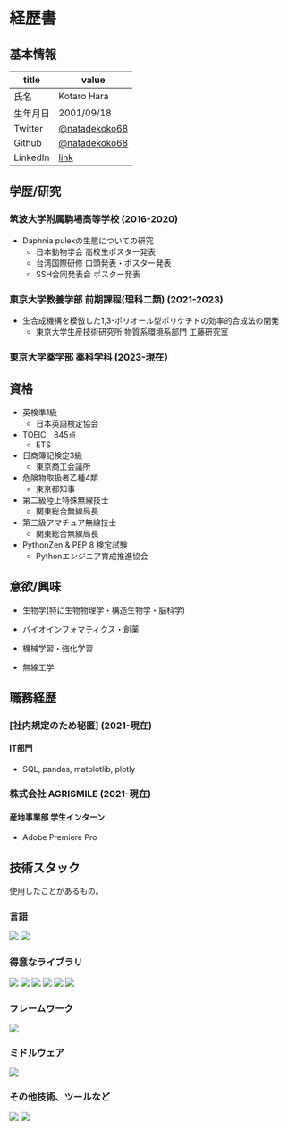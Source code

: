 # 経歴書

## 基本情報

|title|value|
|---|---|
|氏名|Kotaro Hara|
|生年月日|2001/09/18|
|Twitter|[@natadekoko68](https://twitter.com/natadekoko68)|
|Github|[@natadekoko68](https://github.com/natadekoko68)|
|LinkedIn|[link](https://www.linkedin.com/in/khara68)|

## 学歴/研究



### 筑波大学附属駒場高等学校 (2016-2020)
- Daphnia pulexの生態についての研究
  - 日本動物学会 高校生ポスター発表
  - 台湾国際研修 口頭発表・ポスター発表
  - SSH合同発表会 ポスター発表


### 東京大学教養学部 前期課程(理科二類) (2021-2023)
- 生合成機構を模倣した1,3-ポリオール型ポリケチドの効率的合成法の開発
  - 東京大学生産技術研究所 物質系環境系部門 工藤研究室


### 東京大学薬学部 薬科学科 (2023-現在）

## 資格
- 英検準1級
  - 日本英語検定協会
- TOEIC　845点
  - ETS
- 日商簿記検定3級  
  - 東京商工会議所
- 危険物取扱者乙種4類
  - 東京都知事
- 第二級陸上特殊無線技士
  - 関東総合無線局長
- 第三級アマチュア無線技士
  - 関東総合無線局長
- PythonZen & PEP 8 検定試験
  - Pythonエンジニア育成推進協会



## 意欲/興味

- 生物学(特に生物物理学・構造生物学・脳科学)

- バイオインフォマティクス・創薬

- 機械学習・強化学習

- 無線工学



## 職務経歴

### [社内規定のため秘匿] (2021-現在)

#### IT部門 
- SQL, pandas, matplotlib, plotly

### 株式会社 AGRISMILE (2021-現在)

#### 産地事業部 学生インターン
- Adobe Premiere Pro


## 技術スタック
使用したことがあるもの。

### 言語
<p>
  <img src="https://img.shields.io/badge/-Python-F9DC3E.svg?logo=python&style=flat">
  <img src="https://img.shields.io/badge/-C++-blue?logo=cplusplus">
</p>
  
### 得意なライブラリ
<p>
  <img src="https://img.shields.io/badge/pandas-%23150458.svg?style=for-the-badge&logo=pandas&logoColor=white">
  <img src="https://img.shields.io/badge/Matplotlib-%23ffffff.svg?style=for-the-badge&logo=Matplotlib&logoColor=black">
  <img src="https://img.shields.io/badge/numpy-%23013243.svg?style=for-the-badge&logo=numpy&logoColor=white">
  <img src="https://img.shields.io/badge/Plotly-%233F4F75.svg?style=for-the-badge&logo=plotly&logoColor=white">
  <img src="https://img.shields.io/badge/scikit--learn-%23F7931E.svg?style=for-the-badge&logo=scikit-learn&logoColor=white">
  <img src="https://img.shields.io/badge/SciPy-%230C55A5.svg?style=for-the-badge&logo=scipy&logoColor=%white">
</p>

### フレームワーク
<p>
  <img src="https://img.shields.io/badge/-Django-092E20.svg?logo=django&style=flat">
</p>


### ミドルウェア
<p>
  <img src="https://img.shields.io/badge/-PostgreSQL-336791.svg?logo=postgresql&style=flat">
</p>

### その他技術、ツールなど
<p>
  <img src="https://img.shields.io/badge/Adobe%20Premiere%20Pro-9999FF.svg?style=for-the-badge&logo=Adobe%20Premiere%20Pro&logoColor=white">
  <img src="https://img.shields.io/badge/Anaconda-%2344A833.svg?style=for-the-badge&logo=anaconda&logoColor=white">
</p>
